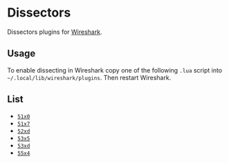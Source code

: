 # Dissectors

Dissectors plugins for [Wireshark](https://www.wireshark.org/).

## Usage

To enable dissecting in Wireshark copy one of the following `.lua` script into `~/.local/lib/wireshark/plugins`. Then restart Wireshark.

## List

+ [`51x0`](51x0.lua)
+ [`51x7`](51x7.lua)
+ [`52xd`](52xd.lua)
+ [`53x5`](53x5.lua)
+ [`53xd`](53xd.lua)
+ [`55x4`](55x4.lua)
